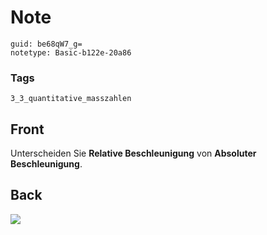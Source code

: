 # Note
```
guid: be68qW7_g=
notetype: Basic-b122e-20a86
```

### Tags
```
3_3_quantitative_masszahlen
```

## Front
Unterscheiden Sie <b>Relative Beschleunigung</b> von <b>Absoluter
Beschleunigung</b>.

## Back
<img src="paste-d69aac8bb2681a7884416d4b6cd019904b0d50d5.jpg">
